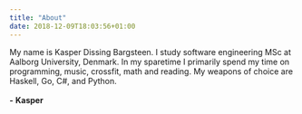```yaml
---
title: "About"
date: 2018-12-09T18:03:56+01:00
---
```


My name is Kasper Dissing Bargsteen. I study software engineering MSc at Aalborg University, Denmark. In my sparetime I primarily spend my time on programming, music, crossfit, math and reading. My weapons of choice are Haskell, Go, C#, and Python.
<br /><br />
 __-__ __Kasper__